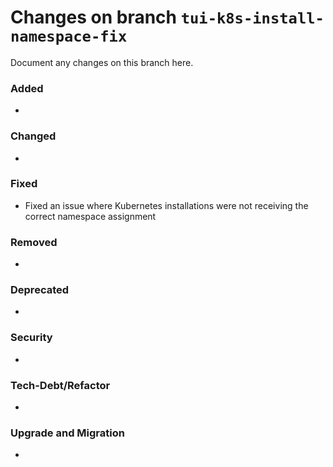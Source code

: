 # Changes on branch `tui-k8s-install-namespace-fix`
Document any changes on this branch here.
### Added
- 

### Changed
- 

### Fixed
- Fixed an issue where Kubernetes installations were not receiving the correct namespace assignment

### Removed
- 

### Deprecated
- 

### Security
- 

### Tech-Debt/Refactor
- 

### Upgrade and Migration
- 
